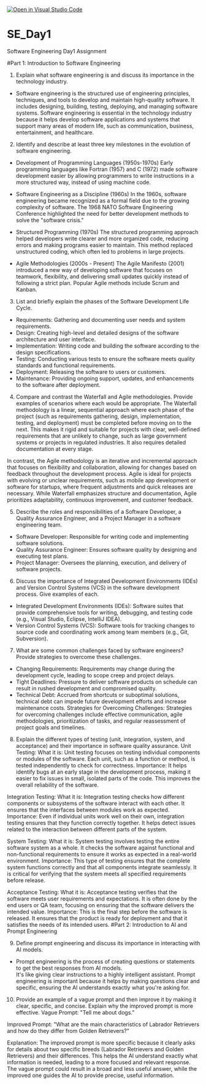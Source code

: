 [![Open in Visual Studio Code](https://classroom.github.com/assets/open-in-vscode-2e0aaae1b6195c2367325f4f02e2d04e9abb55f0b24a779b69b11b9e10269abc.svg)](https://classroom.github.com/online_ide?assignment_repo_id=18472580&assignment_repo_type=AssignmentRepo)
# SE_Day1
Software Engineering Day1 Assignment

#Part 1: Introduction to Software Engineering

1. Explain what software engineering is and discuss its importance in the technology industry.
- Software engineering is the structured use of engineering principles, techniques, and tools to develop and maintain high-quality software. It includes designing, building, testing, deploying, and managing software systems. Software engineering is essential in the technology industry because it helps develop software applications and systems that support many areas of modern life, such as communication, business, entertainment, and healthcare.

2. Identify and describe at least three key milestones in the evolution of software engineering.
- Development of Programming Languages (1950s-1970s)
Early programming languages like Fortran (1957) and C (1972) made software development easier by allowing programmers to write instructions in a more structured way, instead of using machine code.

- Software Engineering as a Discipline (1960s)
In the 1960s, software engineering became recognized as a formal field due to the growing complexity of software. The 1968 NATO Software Engineering Conference highlighted the need for better development methods to solve the "software crisis."

- Structured Programming (1970s)
The structured programming approach helped developers write clearer and more organized code, reducing errors and making programs easier to maintain. This method replaced unstructured coding, which often led to problems in large projects.

- Agile Methodologies (2000s - Present)
The Agile Manifesto (2001) introduced a new way of developing software that focuses on teamwork, flexibility, and delivering small updates quickly instead of following a strict plan. Popular Agile methods include Scrum and Kanban.

3. List and briefly explain the phases of the Software Development Life Cycle.
  - Requirements: Gathering and documenting user needs and system requirements.
  - Design: Creating high-level and detailed designs of the software architecture and user interface.
  - Implementation: Writing code and building the software according to the design specifications.
  - Testing: Conducting various tests to ensure the software meets quality standards and functional requirements.
  - Deployment: Releasing the software to users or customers.
  - Maintenance: Providing ongoing support, updates, and enhancements to the software after deployment.
    
4. Compare and contrast the Waterfall and Agile methodologies. Provide examples of scenarios where each would be appropriate.
The Waterfall methodology is a linear, sequential approach where each phase of the project (such as requirements gathering, design, implementation, testing, and deployment) must be completed before moving on to the next. This makes it rigid and suitable for projects with clear, well-defined requirements that are unlikely to change, such as large government systems or projects in regulated industries. It also requires detailed documentation at every stage.

In contrast, the Agile methodology is an iterative and incremental approach that focuses on flexibility and collaboration, allowing for changes based on feedback throughout the development process. Agile is ideal for projects with evolving or unclear requirements, such as mobile app development or software for startups, where frequent adjustments and quick releases are necessary. While Waterfall emphasizes structure and documentation, Agile prioritizes adaptability, continuous improvement, and customer feedback.

5. Describe the roles and responsibilities of a Software Developer, a Quality Assurance Engineer, and a Project Manager in a software engineering team.
 - Software Developer: Responsible for writing code and implementing software solutions.
 - Quality Assurance Engineer: Ensures software quality by designing and executing test plans.
 - Project Manager: Oversees the planning, execution, and delivery of software projects.

6. Discuss the importance of Integrated Development Environments (IDEs) and Version Control Systems (VCS) in the software development process. Give examples of each.
 - Integrated Development Environments (IDEs): Software suites that provide comprehensive tools for writing, debugging, and testing code (e.g., Visual Studio, Eclipse, IntelliJ IDEA).
  - Version Control Systems (VCS): Software tools for tracking changes to source code and coordinating work among team members (e.g., Git, Subversion).

7. What are some common challenges faced by software engineers? Provide strategies to overcome these challenges.
 - Changing Requirements: Requirements may change during the development cycle, leading to scope creep and project delays.
  - Tight Deadlines: Pressure to deliver software products on schedule can result in rushed development and compromised quality.
  - Technical Debt: Accrued from shortcuts or suboptimal solutions, technical debt can impede future development efforts and increase maintenance costs.
Strategies for Overcoming Challenges: Strategies for overcoming challenges include effective communication, agile methodologies, prioritization of tasks, and regular reassessment of project goals and timelines.

8. Explain the different types of testing (unit, integration, system, and acceptance) and their importance in software quality assurance.
Unit Testing:
What it is: Unit testing focuses on testing individual components or modules of the software. Each unit, such as a function or method, is tested independently to check for correctness.
Importance: It helps identify bugs at an early stage in the development process, making it easier to fix issues in small, isolated parts of the code. This improves the overall reliability of the software.

Integration Testing:
What it is: Integration testing checks how different components or subsystems of the software interact with each other. It ensures that the interfaces between modules work as expected.
Importance: Even if individual units work well on their own, integration testing ensures that they function correctly together. It helps detect issues related to the interaction between different parts of the system.

System Testing:
What it is: System testing involves testing the entire software system as a whole. It checks the software against functional and non-functional requirements to ensure it works as expected in a real-world environment.
Importance: This type of testing ensures that the complete system functions correctly and that all components integrate seamlessly. It is critical for verifying that the system meets all specified requirements before release.

Acceptance Testing:
What it is: Acceptance testing verifies that the software meets user requirements and expectations. It is often done by the end users or QA team, focusing on ensuring that the software delivers the intended value.
Importance: This is the final step before the software is released. It ensures that the product is ready for deployment and that it satisfies the needs of its intended users.
#Part 2: Introduction to AI and Prompt Engineering

9. Define prompt engineering and discuss its importance in interacting with AI models.
- Prompt engineering is the process of creating questions or statements to get the best responses from AI models.  
It's like giving clear instructions to a highly intelligent assistant. Prompt engineering is important because it helps by making questions clear and specific, ensuring the AI understands exactly what you're asking for.

10. Provide an example of a vague prompt and then improve it by making it clear, specific, and concise. Explain why the improved prompt is more effective.
Vague Prompt:
"Tell me about dogs."

Improved Prompt: 
"What are the main characteristics of Labrador Retrievers and how do they differ from Golden Retrievers?"

Explanation:
The improved prompt is more specific because it clearly asks for details about two specific breeds (Labrador Retrievers and Golden Retrievers) and their differences. This helps the AI understand exactly what information is needed, leading to a more focused and relevant response. The vague prompt could result in a broad and less useful answer, while the improved one guides the AI to provide precise, useful information.

